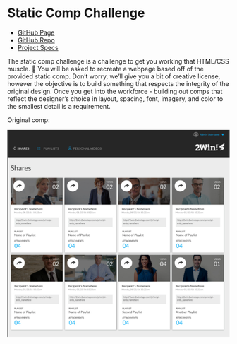 # Static Comp Challenge

- [GitHub Page](https://pcmueller.github.io/static-comp/)
- [GitHub Repo](https://github.com/pcmueller/static-comp)
- [Project Specs](https://frontend.turing.io/projects/module-1/m1-static-comp)


The static comp challenge is a challenge to get you working that HTML/CSS muscle. :muscle: You will be asked to recreate a webpage based off of the provided static comp. Don’t worry, we’ll give you a bit of creative license, however the objective is to build something that respects the integrity of the original design. Once you get into the workforce - building out comps that reflect the designer’s choice in layout, spacing, font, imagery, and color to the smallest detail is a requirement.

Original comp: 

![comp image](./assets/comp-screenshot.png)
